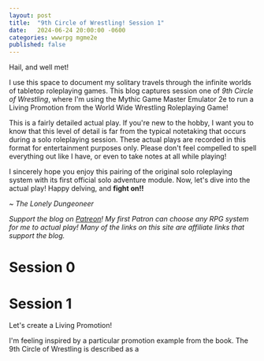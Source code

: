 ```yaml
---
layout: post
title:  "9th Circle of Wrestling! Session 1"
date:   2024-06-24 20:00:00 -0600
categories: wwwrpg mgme2e
published: false
---
```


Hail, and well met!

I use this space to document my solitary travels through the infinite worlds of tabletop roleplaying games. This blog captures session one of *9th Circle of Wrestling*, where I'm using the Mythic Game Master Emulator 2e to run a Living Promotion from the World Wide Wrestling Roleplaying Game!

This is a fairly detailed actual play. If you're new to the hobby, I want you to know that this level of detail is far from the typical notetaking that occurs during a solo roleplaying session. These actual plays are recorded in this format for entertainment purposes only. Please don't feel compelled to spell everything out like I have, or even to take notes at all while playing!

I sincerely hope you enjoy this pairing of the original solo roleplaying system with its first official solo adventure module. Now, let's dive into the actual play! Happy delving, and **fight on!!** 

*~ The Lonely Dungeoneer*

*Support the blog on [Patreon](https://patreon.com/TheLonelyDungeoneer?utm_medium=unknown&utm_source=join_link&utm_campaign=creatorshare_creator&utm_content=copyLink)! My first Patron can choose any RPG system for me to actual play! Many of the links on this site are affiliate links that support the blog.*

# Session 0

# Session 1

Let's create a Living Promotion!

I'm feeling inspired by a particular promotion example from the book. The 9th Circle of Wrestling is described as a 

